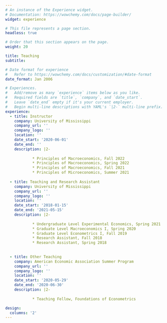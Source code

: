 ```yaml
---
# An instance of the Experience widget.
# Documentation: https://wowchemy.com/docs/page-builder/
widget: experience

# This file represents a page section.
headless: true

# Order that this section appears on the page.
weight: 20

title: Teaching
subtitle:

# Date format for experience
#   Refer to https://wowchemy.com/docs/customization/#date-format
date_format: Jan 2006

# Experiences.
#   Add/remove as many `experience` items below as you like.
#   Required fields are `title`, `company`, and `date_start`.
#   Leave `date_end` empty if it's your current employer.
#   Begin multi-line descriptions with YAML's `|2-` multi-line prefix.
experience:
  - title: Instructor
    company: University of Mississippi
    company_url: ''
    company_logo: ''
    location: ''
    date_start: '2020-06-01'
    date_end: ''
    description: |2-
        
            * Principles of Macroeconomics, Fall 2022
            * Principles of Macroeconomics, Spring 2022
            * Principles of Macroeconomics, Fall 2021
            * Principles of Microeconomics, Summer 2021
       
  - title: Teaching and Research Assistant
    company: University of Mississippi
    company_url: ''
    company_logo: ''
    location: ''
    date_start: '2018-01-15'
    date_end: '2021-05-15'
    description: |2-
    
            * Undergraduate Level Experimental Economics, Spring 2021
            * Graduate Level Macroeconomics I, Spring 2020
            * Graduate Level Econometrics I, Fall 2019
            * Research Assistant, Fall 2018
            * Research Assistant, Spring 2018
  
  
  - title: Other Teaching
    company: American Economic Association Summer Program 
    company_url: ''
    company_logo: ''
    location: ''
    date_start: '2020-05-29'
    date_end: '2020-06-30'
    description: |2-
    
            * Teaching Fellow, Foundations of Econometrics 

design:
  columns: '2'
---
```

